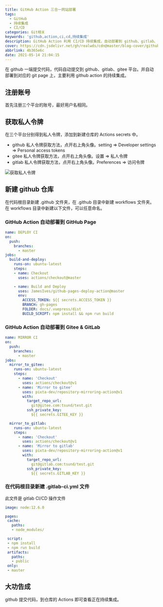 ```yaml
---
title: GitHub Action 三合一网站部署
tags:
  - GitHub
  - 持续集成
  - CI/CD
categories: Git相关
keywords: 'github,action,ci,cd,持续集成'
description: GitHub Action 利用 CI/CD 持续集成，自动部署到 github、gitlab、gitee 平台
cover: https://cdn.jsdelivr.net/gh/realwds/cdn@master/blog-cover/github-action.37jx8hg50fs0.png
abbrlink: 4b365e6c
date: 2021-05-14 21:04:15
---
```


在 github 一端提交代码，代码自动提交到 github、gitlab、gitee 平台。并自动部署到对应的 git page 上，主要利用 github action 的持续集成。

## 注册账号

首先注册三个平台的账号，最好用户名相同。

## 获取私人令牌

在三个平台分别得到私人令牌，添加到新建仓库的 Actions secrets 中。

- github 私人令牌获取方法，点开右上角头像。setting => Developer settings => Personal access tokens
- gitee 私人令牌获取方法，点开右上角头像。设置 => 私人令牌
- gitlab 私人令牌获取方法，点开右上角头像。Preferences => 访问令牌

![获取私人令牌](https://cdn.jsdelivr.net/gh/realwds/cdn@master/realwds-blog/3d9e5d49d1ef49fdbf3e482fb5c50c9c.76le68kg3hs0.png)

## 新建 github 仓库

在代码根目录新建 .github 文件夹，在 .github 目录中新建 workflows 文件夹。在 workflows 目录中新建以下文件，可以任意命名。

### GitHub Action 自动部署到 GitHub Page

``` yml
name: DEPLOY CI
on:
  push:
    branches:
      - master
jobs:
  build-and-deploy:
    runs-on: ubuntu-latest
    steps:
    - name: Checkout
      uses: actions/checkout@master

    - name: Build and Deploy
      uses: JamesIves/github-pages-deploy-action@master
      env:
        ACCESS_TOKEN: ${{ secrets.ACCESS_TOKEN }}
        BRANCH: gh-pages
        FOLDER: docs/.vuepress/dist
        BUILD_SCRIPT: npm install && npm run build
```

### GitHub Action 自动部署到 Gitee & GitLab

``` yml
name: MIRROR CI
on:
  push:
    branches:
      - master
jobs:
  mirror_to_gitee:
    runs-on: ubuntu-latest
    steps:
      - name: 'Checkout'
        uses: actions/checkout@v1
      - name: 'Mirror to gitee'
        uses: pixta-dev/repository-mirroring-action@v1
        with:
          target_repo_url:
            git@gitee.com:tsund/test.git
          ssh_private_key:
            ${{ secrets.GITEE_KEY }}

  mirror_to_gitlab:
    runs-on: ubuntu-latest
    steps:
      - name: 'Checkout'
        uses: actions/checkout@v1
      - name: 'Mirror to gitlab'
        uses: pixta-dev/repository-mirroring-action@v1
        with:
          target_repo_url:
            git@gitlab.com:tsund/test.git
          ssh_private_key:
            ${{ secrets.GITLAB_KEY }}
```

### 在代码根目录新建 .gitlab-ci.yml 文件

此文件是 gitlab CI/CD 操作文件

``` yml
image: node:12.6.0

pages:
 cache:
   paths:
   - node_modules/

 script:
 - npm install
 - npm run build
 artifacts:
   paths:
   - public
 only:
 - master
```

## 大功告成

github 提交代码，到仓库的 Actions 即可查看正在持续集成。
